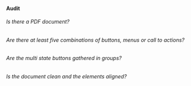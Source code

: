 #### Audit

###### Is there a PDF document? 
###### Are there at least five combinations of buttons, menus or call to actions?
###### Are the multi state buttons gathered in groups?
###### Is the document clean and the elements aligned?



